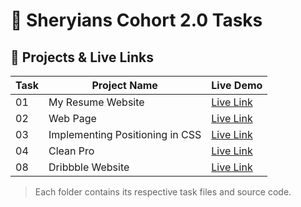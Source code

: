 # 🚀 Sheryians Cohort 2.0 Tasks

## 📁 Projects & Live Links

| Task | Project Name | Live Demo |
|------|---------------|-----------|
| 01 | My Resume Website | [Live Link]([https://my-resume-website.vercel.app](https://sheryians-cohort-2-0-tasks-git-main-sos-projects-e7801987.vercel.app/)) |
| 02 | Web Page | [Live Link]([https://web-page-task.vercel.app](https://sheryians-cohort-2-0-tasks-3gcz-git-main-sos-projects-e7801987.vercel.app/)) |
| 03 | Implementing Positioning in CSS | [Live Link]([https://positioning-task.vercel.app](https://sheryians-cohort-2-0-tasks-t6kf-git-main-sos-projects-e7801987.vercel.app/)) |
| 04 | Clean Pro | [Live Link]([https://clean-pro.vercel.app](https://sheryians-cohort-2-0-tasks-yz5c-git-main-sos-projects-e7801987.vercel.app/)) |
| 08 | Dribbble Website | [Live Link]([https://dribbble-website.vercel.app](https://dribbbleclone08.vercel.app/)) |

> Each folder contains its respective task files and source code.
